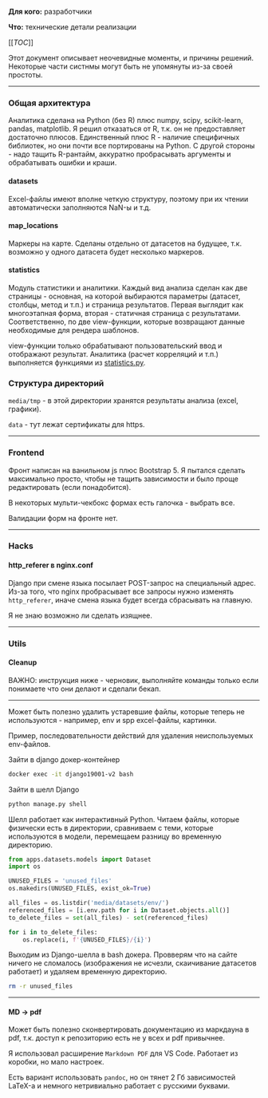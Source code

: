 **Для кого:** разработчики

**Что:** технические детали реализации

[[_TOC_]]

Этот документ описывает неочевидные моменты, и причины решений.
Некоторые части систнмы могут быть не упомянуты из-за своей простоты.

---

### Общая архитектура

Аналитика сделана на Python (без R) плюс numpy, scipy, scikit-learn, pandas, matplotlib.
Я решил отказаться от R, т.к. он не предоставляет достаточно плюсов.
Единственный плюс R - наличие специфичных библиотек, но они почти все портированы на Python.
С другой стороны - надо тащить R-рантайм, аккуратно пробрасывать аргументы и обрабатывать ошибки и краши.

#### datasets

Excel-файлы имеют вполне четкую структуру, поэтому при их чтении автоматически заполняются NaN-ы и т.д.

#### map_locations

Маркеры на карте.
Сделаны отдельно от датасетов на будущее, т.к. возможно у одного датасета будет несколько маркеров.

#### statistics

Модуль статистики и аналитики.
Каждый вид анализа сделан как две страницы - основная, на которой выбираются параметры (датасет, столбцы, метод и т.п.) и страница результатов.
Первая выглядит как многоэтапная форма, вторая - статичная страница с результатами.
Соответственно, по две view-функции, которые возвращают данные необходимые для рендера шаблонов.

view-функции только обрабатывают пользовательский ввод и отображают результат.
Аналитика (расчет корреляций и т.п.) выполняется функциями из [statistics.py](../avarus/apps/statistics/statistics.py).


### Структура директорий

`media/tmp` - в этой директории хранятся результаты анализа (excel, графики).

`data` - тут лежат сертификаты для https.

---

### Frontend

Фронт написан на ванильном js плюс Bootstrap 5.
Я пытался сделать максимально просто, чтобы не тащить зависимости и было проще редактировать (если понадобится).

В некоторых мульти-чекбокс формах есть галочка - выбрать все.

Валидации форм на фронте нет.

---

### Hacks

#### http_referer в nginx.conf

Django при смене языка посылает POST-запрос на специальный адрес.
Из-за того, что nginx пробрасывает все запросы нужно изменять `http_referer`, иначе смена языка будет всегда сбрасывать на главную.

Я не знаю возможно ли сделать изящнее.

---

### Utils

#### Cleanup
ВАЖНО: инструкция ниже - черновик, выполняйте команды только если понимаете что они делают и сделали бекап.

---

Может быть полезно удалить устаревшие файлы, которые теперь не используются - например, env и spp excel-файлы, картинки.

Пример, последовательности действий для удаления неиспользуемых env-файлов.

Зайти в django докер-контейнер
```bash
docker exec -it django19001-v2 bash
```

Зайти в шелл Django
```bash
python manage.py shell
```

Шелл работает как интерактивный Python.
Читаем файлы, которые физически есть в директории, сравниваем с теми, которые используются в модели, перемещаем разницу во временную директорию.
```python
from apps.datasets.models import Dataset
import os

UNUSED_FILES = 'unused_files'
os.makedirs(UNUSED_FILES, exist_ok=True)

all_files = os.listdir('media/datasets/env/')
referenced_files = [i.env.path for i in Dataset.objects.all()]
to_delete_files = set(all_files) - set(referenced_files)

for i in to_delete_files:
    os.replace(i, f'{UNUSED_FILES}/{i}')
```

Выходим из Django-шелла в bash докера.
Провверям что на сайте ничего не сломалось (изображения не исчезли, скаичивание датасетов работает) и удаляем временную директорию.

```bash
rm -r unused_files
```

---

#### MD -> pdf

Может быть полезно сконвертировать документацию из маркдауна в pdf, т.к. доступ к репозиторию есть не у всех и pdf привычнее.

Я использовал расширение `Markdown PDF` для VS Code.
Работает из коробки, но мало настроек.

Есть вариант использовать `pandoc`, но он тянет 2 Гб зависимостей LaTeX-а и немного нетривиально работает с русскими буквами.
